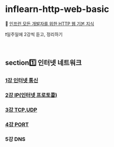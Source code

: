# inflearn-http-web-basic

🔗 [인프런 모든 개발자를 위한 HTTP 웹 기본 지식](https://www.inflearn.com/course/http-%EC%9B%B9-%EB%84%A4%ED%8A%B8%EC%9B%8C%ED%81%AC/dashboard)

❗️일주일에 2강씩 듣고, 정리하기 

<br>

## section1️⃣ 인터넷 네트워크
### [1강 인터넷 통신](https://github.com/dmswl0311/inflearn-http-web-basic/blob/main/section1/1.%EC%9D%B8%ED%84%B0%EB%84%B7%20%ED%86%B5%EC%8B%A0.md)
### [2강 IP(인터넷 프로토콜)](https://github.com/dmswl0311/inflearn-http-web-basic/blob/main/section1/2.IP(%EC%9D%B8%ED%84%B0%EB%84%B7%20%ED%94%84%EB%A1%9C%ED%86%A0%EC%BD%9C).md)
### [3강 TCP,UDP](https://github.com/dmswl0311/inflearn-http-web-basic/blob/main/section1/3.TCP%2CUDP.md)
### [4강 PORT](https://github.com/dmswl0311/inflearn-http-web-basic/blob/main/section1/4.PORT.md)
### 5강 DNS
<br>
